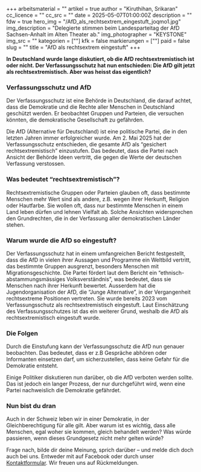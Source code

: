 +++
arbeitsmaterial = ""
artikel = true
author = "Kiruthihan, Srikaran"
cc_licence = ""
cc_src = ""
date = 2025-05-07T01:00:00Z
description = ""
fdw = true
hero_img = "/AfD_als_rechtsextrem_eingestuft_joqmo1.jpg"
img_description = "Delegierte stimmen beim Landesparteitag der AfD Sachsen-Anhalt im Alten Theater ab."
img_photographer = "KEYSTONE"
img_src = ""
kategorien = [""]
kfk = false
markierungen = [""]
paid = false
slug = ""
title = "AfD als rechtsextrem eingestuft"
+++

**In Deutschland wurde lange diskutiert, ob die AfD rechtsextremistisch ist oder nicht. Der Verfassungsschutz hat nun entschieden: Die AfD gilt jetzt als rechtsextremistisch. Aber was heisst das eigentlich?**

### Verfassungsschutz und AfD

Der Verfassungsschutz ist eine Behörde in Deutschland, die darauf achtet, dass die Demokratie und die Rechte aller Menschen in Deutschland geschützt werden. Er beobachtet Gruppen und Parteien, die versuchen könnten, die demokratische Gesellschaft zu gefährden.

Die AfD (Alternative für Deutschland) ist eine politische Partei, die in den letzten Jahren immer erfolgreicher wurde. Am 2. Mai 2025 hat der Verfassungsschutz entschieden, die gesamte AfD als “gesichert rechtsextremistisch” einzustufen. Das bedeutet, dass die Partei nach Ansicht der Behörde Ideen vertritt, die gegen die Werte der deutschen Verfassung verstossen.
 
### Was bedeutet “rechtsextremistisch”?

Rechtsextremistische Gruppen oder Parteien glauben oft, dass bestimmte Menschen mehr Wert sind als andere, z.B. wegen ihrer Herkunft, Religion oder Hautfarbe. Sie wollen oft, dass nur bestimmte Menschen in einem Land leben dürfen und lehnen Vielfalt ab. Solche Ansichten widersprechen den Grundrechten, die in der Verfassung aller demokratischen Länder stehen. 

### Warum wurde die AfD so eingestuft?

Der Verfassungsschutz hat in einem umfangreichen Bericht festgestellt, dass die AfD in vielen ihrer Aussagen und Programme ein Weltbild vertritt, das bestimmte Gruppen ausgrenzt, besonders Menschen mit Migrationsgeschichte. Die Partei fördert laut dem Bericht ein “ethnisch-abstammungsmässiges Volksverständnis”, was bedeutet, dass sie Menschen nach ihrer Herkunft bewertet. Ausserdem hat die Jugendorganisation der AfD, die “Junge Alternative”, in der Vergangenheit rechtsextreme Positionen vertreten. Sie wurde bereits 2023 vom Verfassungsschutz als rechtsextremistisch eingestuft. Laut Einschätzung des Verfassungsschutzes ist das ein weiterer Grund, weshalb die AfD als rechtsextremistisch eingestuft wurde.

### Die Folgen

Durch die Einstufung kann der Verfassungsschutz die AfD nun genauer beobachten. Das bedeutet, dass er z.B Gespräche abhören oder Informanten einsetzen darf, um sicherzustellen, dass keine Gefahr für die Demokratie entsteht.

Einige Politiker diskutieren nun darüber, ob die AfD verboten werden sollte. Das ist jedoch ein langer Prozess, der nur durchgeführt wird, wenn eine Partei nachweislich die Demokratie gefährdet.

### Nun bist du dran

Auch in der Schweiz leben wir in einer Demokratie, in der Gleichberechtigung für alle gilt. Aber warum ist es wichtig, dass alle Menschen, egal woher sie kommen, gleich behandelt werden? Was würde passieren, wenn dieses Grundgesetz nicht mehr gelten würde?

Frage nach, bilde dir deine Meinung, sprich darüber – und melde dich doch auch bei uns. Entweder mit auf Facebook oder durch unser [Kontaktformular](https://www.chinderzytig.ch/kontakt/). Wir freuen uns auf Rückmeldungen.